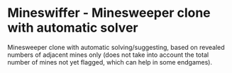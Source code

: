 Mineswiffer - Minesweeper clone with automatic solver
=====================================================

Minesweeper clone with automatic solving/suggesting, based on revealed numbers
of adjacent mines only (does not take into account the total number of mines
not yet flagged, which can help in some endgames).
